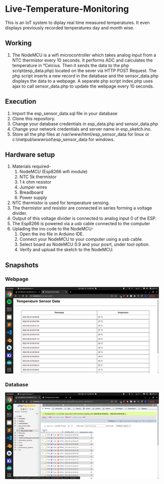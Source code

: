 # Live-Temperature-Monitoring
This is an IoT system to diplay real time measured temperatures. It even displays previously recorded temperatures day and month wise. 

## Working
1. The NodeMCU is a wifi microcontroller which takes analog input from a NTC thermistor every 10 seconds. 
It performs ADC and calculates the temperature in °Celcius. 
Then it sends the data to the php script(esp_data.php) located on the sever via HTTP POST Request. 
The php script inserts a new record in the database and the sensor_data.php displays the data to a webpage. 
A separate php script index.php uses ajax to call sensor_data.php to update the webpage every 10 seconds.

## Execution
1. Import the esp_sensor_data.sql file in your database
2. Clone this repository.
3. Change your database credentials in esp_data.php and sensor_data.php
4. Change your network credentials and server name in esp_sketch.ino.
5. Store all the php files at /var/www/html/esp_sensor_data for linux or c:\inetpub\wwwroot\esp_sensor_data for windows.

## Hardware setup
1. Materials required-
    1. NodeMCU (Esp8266 wifi module)
    2. NTC 5k thermistor 
    3. 1 k ohm resistor
    4. Jumper wires
    5. Breadboard
    6. Power supply 
2. NTC thermistor is used for temperature sensing.
3. The thermistor and resistor are connected in series forming a voltage divider.
4. Output of this voltage divider is connected to analog input 0 of the ESP.
5. The Esp8266 is powered via a usb cable connected to the computer
6. Uplading the ino code to the NodeMCU-
    1. Open the ino file in Arduino IDE.
    2. Connect your NodeMCU to your computer using a usb cable.
    3. Select board as NodeMCU 0.9 and your posrt, under tool option.
    4. Verify and upload the sketch to the NodeMCU.

## Snapshots
### Webpage 
<kbd><img src="https://github.com/EshaSanghavi/Live-Temperature-Monitoring/blob/main/Snapshots/Screenshot%20from%202022-09-10%2000-08-22.png?raw=true"/></kbd>

### Database 
<kbd><img src="https://github.com/EshaSanghavi/Live-Temperature-Monitoring/blob/main/Snapshots/Screenshot%20from%202022-09-10%2000-08-43.png"/></kbd>
